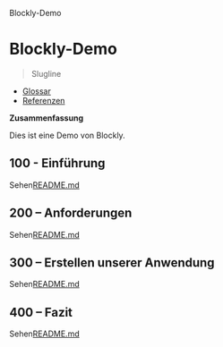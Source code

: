 Blockly-Demo

# Blockly-Demo

> Slugline

-   [Glossar](./GLOSSARY.md)
-   [Referenzen](./REFERENCES.md)

**Zusammenfassung**

Dies ist eine Demo von Blockly.

## 100 - Einführung

Sehen[README.md](./100/README.md)

## 200 – Anforderungen

Sehen[README.md](./200/README.md)

## 300 – Erstellen unserer Anwendung

Sehen[README.md](./300/README.md)

## 400 – Fazit

Sehen[README.md](./400/README.md)
